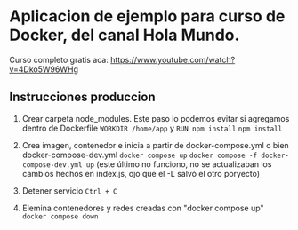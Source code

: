 # Aplicacion de ejemplo para curso de Docker, del canal Hola Mundo.

Curso completo gratis aca: https://www.youtube.com/watch?v=4Dko5W96WHg



## Instrucciones produccion

1. Crear carpeta node_modules. Este paso lo podemos evitar si agregamos dentro de Dockerfile `WORKDIR /home/app` y `RUN npm install`
    `npm install` 

2. Crea imagen, contenedor e inicia a partir de docker-compose.yml o bien docker-compose-dev.yml
    `docker compose up`
    `docker compose -f docker-compose-dev.yml up` (este último no funciono, no se actualizaban los cambios hechos en index.js, ojo que el -L salvó el otro poryecto)

3. Detener servicio 
    `Ctrl + C`

4. Elemina contenedores y redes creadas con "docker compose up"
    `docker compose down`
